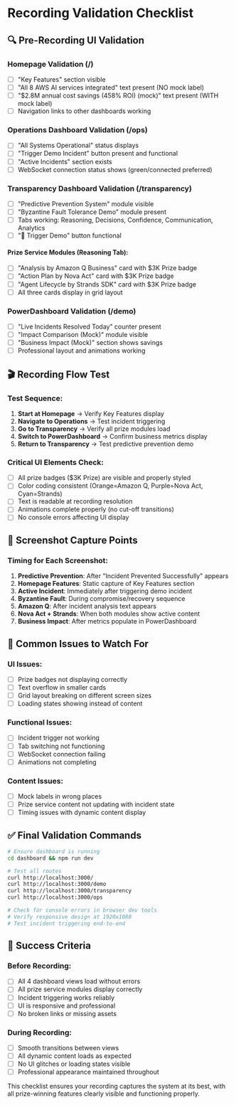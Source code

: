 # Recording Validation Checklist

## 🔍 Pre-Recording UI Validation

### Homepage Validation (/)

- [ ] "Key Features" section visible
- [ ] "All 8 AWS AI services integrated" text present (NO mock label)
- [ ] "$2.8M annual cost savings (458% ROI) (mock)" text present (WITH mock label)
- [ ] Navigation links to other dashboards working

### Operations Dashboard Validation (/ops)

- [ ] "All Systems Operational" status displays
- [ ] "Trigger Demo Incident" button present and functional
- [ ] "Active Incidents" section exists
- [ ] WebSocket connection status shows (green/connected preferred)

### Transparency Dashboard Validation (/transparency)

- [ ] "Predictive Prevention System" module visible
- [ ] "Byzantine Fault Tolerance Demo" module present
- [ ] Tabs working: Reasoning, Decisions, Confidence, Communication, Analytics
- [ ] "🚨 Trigger Demo" button functional

#### Prize Service Modules (Reasoning Tab):

- [ ] "Analysis by Amazon Q Business" card with $3K Prize badge
- [ ] "Action Plan by Nova Act" card with $3K Prize badge
- [ ] "Agent Lifecycle by Strands SDK" card with $3K Prize badge
- [ ] All three cards display in grid layout

### PowerDashboard Validation (/demo)

- [ ] "Live Incidents Resolved Today" counter present
- [ ] "Impact Comparison (Mock)" module visible
- [ ] "Business Impact (Mock)" section shows savings
- [ ] Professional layout and animations working

## 🎬 Recording Flow Test

### Test Sequence:

1. **Start at Homepage** → Verify Key Features display
2. **Navigate to Operations** → Test incident triggering
3. **Go to Transparency** → Verify all prize modules load
4. **Switch to PowerDashboard** → Confirm business metrics display
5. **Return to Transparency** → Test predictive prevention demo

### Critical UI Elements Check:

- [ ] All prize badges ($3K Prize) are visible and properly styled
- [ ] Color coding consistent (Orange=Amazon Q, Purple=Nova Act, Cyan=Strands)
- [ ] Text is readable at recording resolution
- [ ] Animations complete properly (no cut-off transitions)
- [ ] No console errors affecting UI display

## 📸 Screenshot Capture Points

### Timing for Each Screenshot:

1. **Predictive Prevention**: After "Incident Prevented Successfully" appears
2. **Homepage Features**: Static capture of Key Features section
3. **Active Incident**: Immediately after triggering demo incident
4. **Byzantine Fault**: During compromise/recovery sequence
5. **Amazon Q**: After incident analysis text appears
6. **Nova Act + Strands**: When both modules show active content
7. **Business Impact**: After metrics populate in PowerDashboard

## 🚨 Common Issues to Watch For

### UI Issues:

- [ ] Prize badges not displaying correctly
- [ ] Text overflow in smaller cards
- [ ] Grid layout breaking on different screen sizes
- [ ] Loading states showing instead of content

### Functional Issues:

- [ ] Incident trigger not working
- [ ] Tab switching not functioning
- [ ] WebSocket connection failing
- [ ] Animations not completing

### Content Issues:

- [ ] Mock labels in wrong places
- [ ] Prize service content not updating with incident state
- [ ] Timing issues with dynamic content display

## ✅ Final Validation Commands

```bash
# Ensure dashboard is running
cd dashboard && npm run dev

# Test all routes
curl http://localhost:3000/
curl http://localhost:3000/demo
curl http://localhost:3000/transparency
curl http://localhost:3000/ops

# Check for console errors in browser dev tools
# Verify responsive design at 1920x1080
# Test incident triggering end-to-end
```

## 🎯 Success Criteria

### Before Recording:

- [ ] All 4 dashboard views load without errors
- [ ] All prize service modules display correctly
- [ ] Incident triggering works reliably
- [ ] UI is responsive and professional
- [ ] No broken links or missing assets

### During Recording:

- [ ] Smooth transitions between views
- [ ] All dynamic content loads as expected
- [ ] No UI glitches or loading states visible
- [ ] Professional appearance maintained throughout

This checklist ensures your recording captures the system at its best, with all prize-winning features clearly visible and functioning properly.
